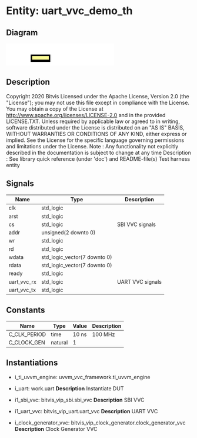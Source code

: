 # Entity: uart_vvc_demo_th
## Diagram
![Diagram](uart_vvc_demo_th.svg "Diagram")
## Description
Copyright 2020 Bitvis
Licensed under the Apache License, Version 2.0 (the "License"); you may not use this file except in compliance with the License.
You may obtain a copy of the License at http://www.apache.org/licenses/LICENSE-2.0 and in the provided LICENSE.TXT.
Unless required by applicable law or agreed to in writing, software distributed under the License is distributed on
an "AS IS" BASIS, WITHOUT WARRANTIES OR CONDITIONS OF ANY KIND, either express or implied.
See the License for the specific language governing permissions and limitations under the License.
Note : Any functionality not explicitly described in the documentation is subject to change at any time
Description   : See library quick reference (under 'doc') and README-file(s)
Test harness entity
## Signals
| Name        | Type                         | Description      |
| ----------- | ---------------------------- | ---------------- |
| clk         | std_logic                    |                  |
| arst        | std_logic                    |                  |
| cs          | std_logic                    | SBI VVC signals  |
| addr        | unsigned(2 downto 0)         |                  |
| wr          | std_logic                    |                  |
| rd          | std_logic                    |                  |
| wdata       | std_logic_vector(7 downto 0) |                  |
| rdata       | std_logic_vector(7 downto 0) |                  |
| ready       | std_logic                    |                  |
| uart_vvc_rx | std_logic                    | UART VVC signals |
| uart_vvc_tx | std_logic                    |                  |
## Constants
| Name         | Type    | Value  | Description |
| ------------ | ------- | ------ | ----------- |
| C_CLK_PERIOD | time    |  10 ns | 100 MHz     |
| C_CLOCK_GEN  | natural |  1     |             |
## Instantiations
- i_ti_uvvm_engine: uvvm_vvc_framework.ti_uvvm_engine
- i_uart: work.uart
**Description**
Instantiate DUT

- i1_sbi_vvc: bitvis_vip_sbi.sbi_vvc
**Description**
SBI VVC

- i1_uart_vvc: bitvis_vip_uart.uart_vvc
**Description**
UART VVC

- i_clock_generator_vvc: bitvis_vip_clock_generator.clock_generator_vvc
**Description**
Clock Generator VVC

